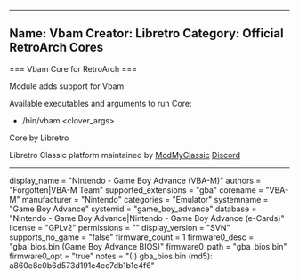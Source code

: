 -----------------------
Name: Vbam
Creator: Libretro
Category: Official RetroArch Cores
-----------------------

=== Vbam Core for RetroArch ===

Module adds support for Vbam

Available executables and arguments to run Core:
- /bin/vbam <rom> <clover_args>

Core by Libretro

Libretro Classic platform maintained by [ModMyClassic](https://modmyclassic.com) [Discord](https://discordapp.com/invite/8gygsrw)

-----------------------

display_name = "Nintendo - Game Boy Advance (VBA-M)"
authors = "Forgotten|VBA-M Team"
supported_extensions = "gba"
corename = "VBA-M"
manufacturer = "Nintendo"
categories = "Emulator"
systemname = "Game Boy Advance"
systemid = "game_boy_advance"
database = "Nintendo - Game Boy Advance|Nintendo - Game Boy Advance (e-Cards)"
license = "GPLv2"
permissions = ""
display_version = "SVN"
supports_no_game = "false"
firmware_count = 1
firmware0_desc = "gba_bios.bin (Game Boy Advance BIOS)"
firmware0_path = "gba_bios.bin"
firmware0_opt = "true"
notes = "(!) gba_bios.bin (md5): a860e8c0b6d573d191e4ec7db1b1e4f6"
